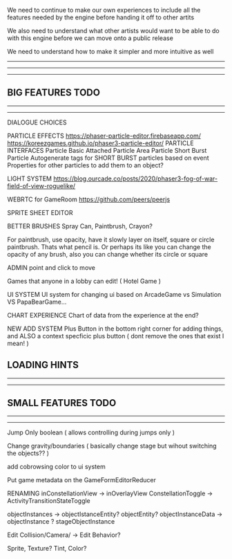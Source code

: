 We need to continue to make our own experiences to include all the features needed by the engine before handing it off to other artits

We also need to understand what other artists would want to be able to do with this engine before we can move onto a public release

We need to understand how to make it simpler and more intuitive as well

--------------------------------------------------------------------------------------
--------------------------------------------------------------------------------------
--------------------------------------------------------------------------------------
BIG FEATURES TODO
--------------------------------------------------------------------------------------
--------------------------------------------------------------------------------------
--------------------------------------------------------------------------------------

DIALOGUE CHOICES

PARTICLE EFFECTS
https://phaser-particle-editor.firebaseapp.com/
https://koreezgames.github.io/phaser3-particle-editor/ 
  PARTICLE INTERFACES
    Particle Basic
    Attached Particle
    Area Particle
    Short Burst Particle
Autogenerate tags for SHORT BURST particles based on event
Properties for other particles to add them to an object?

LIGHT SYSTEM
https://blog.ourcade.co/posts/2020/phaser3-fog-of-war-field-of-view-roguelike/

WEBRTC for GameRoom
https://github.com/peers/peerjs

SPRITE SHEET EDITOR

BETTER BRUSHES
  Spray Can, Paintbrush, Crayon?

  For paintbrush, use opacity, have it slowly layer on itself, square or circle paintbrush. Thats what pencil is. Or perhaps its like you can change the opacity of any brush, also you can change whether its circle or square

ADMIN point and click to move

Games that anyone in a lobby can edit!  ( Hotel Game )

UI SYSTEM
  UI system for changing ui based on ArcadeGame vs Simulation VS PapaBearGame...

CHART EXPERIENCE
  Chart of data from the experience at the end?

NEW ADD SYSTEM
  Plus Button in the bottom right corner for adding things, and ALSO a context specficic plus button ( dont remove the ones that exist I mean! )

LOADING HINTS
--------------------------------------------------------------------------------------
--------------------------------------------------------------------------------------
--------------------------------------------------------------------------------------
SMALL FEATURES TODO
--------------------------------------------------------------------------------------
--------------------------------------------------------------------------------------
--------------------------------------------------------------------------------------


Jump Only boolean ( allows controlling during jumps only )

Change gravity/boundaries ( basically change stage but wihout switching the objects?? )

add cobrowsing color to ui system

Put game metadata on the GameFormEditorReducer

RENAMING
  inConstellationView -> inOverlayView
  ConstellationToggle -> ActivityTransitionStateToggle


  objectInstances -> objectIstanceEntity? objectEntity?
  objectInstanceData -> objectInstance ? stageObjectInstance

  Edit Collision/Camera/ -> Edit Behavior?

  Sprite, Texture?
  Tint, Color?